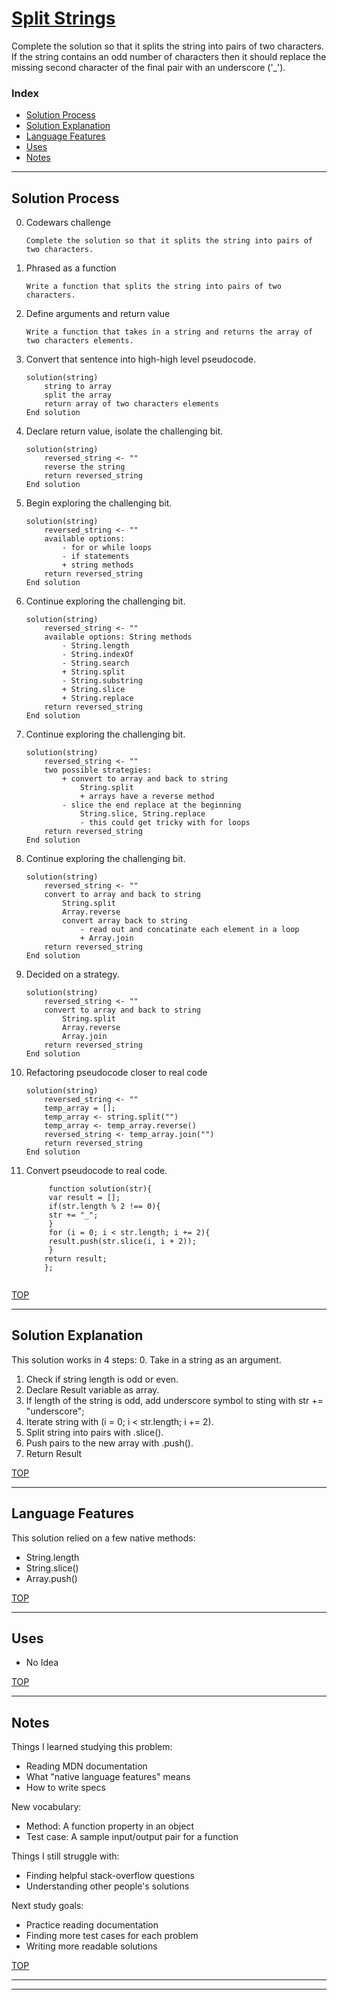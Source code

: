# [Split Strings](https://www.codewars.com/kata/split-strings)

Complete the solution so that it splits the string into pairs of two characters. If the string contains an odd number of characters then it should replace the missing second character of the final pair with an underscore ('_').

### Index
* [Solution Process](#solution-process)
* [Solution Explanation](#solution-explanation)
* [Language Features](#language-features)
* [Uses](#uses)
* [Notes](#notes)

---

## Solution Process
0. Codewars challenge
    ```
    Complete the solution so that it splits the string into pairs of two characters.
    ```
1. Phrased as a function  
    ```
    Write a function that splits the string into pairs of two characters.
    ```
2. Define arguments and return value   
    ```
    Write a function that takes in a string and returns the array of two characters elements.
    ```
3. Convert that sentence into high-high level pseudocode.
    ```
    solution(string)
        string to array
        split the array
        return array of two characters elements
    End solution
    ```
4. Declare return value, isolate the challenging bit.
    ```
    solution(string)
        reversed_string <- ""
        reverse the string
        return reversed_string
    End solution   
    ```
5. Begin exploring the challenging bit.
    ```
    solution(string)
        reversed_string <- ""
        available options:
            - for or while loops
            - if statements
            + string methods
        return reversed_string
    End solution   
    ```
6. Continue exploring the challenging bit.
    ```
    solution(string)
        reversed_string <- ""
        available options: String methods
            - String.length
            - String.indexOf
            - String.search
            + String.split
            - String.substring
            + String.slice
            + String.replace
        return reversed_string
    End solution   
    ```
7. Continue exploring the challenging bit.
    ```
    solution(string)
        reversed_string <- ""
        two possible strategies:
            + convert to array and back to string
                String.split
                + arrays have a reverse method
            - slice the end replace at the beginning    
                String.slice, String.replace
                - this could get tricky with for loops
        return reversed_string
    End solution   
    ```
8. Continue exploring the challenging bit.
    ```
    solution(string)
        reversed_string <- ""
        convert to array and back to string
            String.split
            Array.reverse
            convert array back to string
                - read out and concatinate each element in a loop
                + Array.join
        return reversed_string
    End solution   
    ```
9. Decided on a strategy.
    ```
    solution(string)
        reversed_string <- ""
        convert to array and back to string
            String.split
            Array.reverse
            Array.join
        return reversed_string
    End solution   
    ```
10. Refactoring pseudocode closer to real code
    ```
    solution(string)
        reversed_string <- ""
        temp_array = [];
        temp_array <- string.split("")
        temp_array <- temp_array.reverse()
        reversed_string <- temp_array.join("")
        return reversed_string
    End solution   
    ```
11. Convert pseudocode to real code.
    ```
         function solution(str){
         var result = [];
         if(str.length % 2 !== 0){
         str += "_"; 
         }
         for (i = 0; i < str.length; i += 2){
         result.push(str.slice(i, i + 2));
         }
        return result;
        };
     
    ```    
    
[TOP](#index)

---

## Solution Explanation

This solution works in 4 steps:
0. Take in a string as an argument.
1. Check if string length is odd or even.
2. Declare Result variable as array.
3. If length of the string is odd, add underscore symbol to sting with str += "underscore"; 
4. Iterate string with (i = 0; i < str.length; i += 2).
5. Split string into pairs with .slice().
6. Push pairs to the new array with .push().
7. Return Result


[TOP](#index)

---

## Language Features

This solution relied on a few native methods:
* String.length
* String.slice()
* Array.push()



[TOP](#index)

---
## Uses


* No Idea


[TOP](#index)

---

## Notes

Things I learned studying this problem:
* Reading MDN documentation
* What "native language features" means
* How to write specs


New vocabulary:
* Method: A function property in an object
* Test case: A sample input/output pair for a function 

Things I still struggle with:
* Finding helpful stack-overflow questions
* Understanding other people's solutions

Next study goals:
* Practice reading documentation
* Finding more test cases for each problem
* Writing more readable solutions


[TOP](#index)

___
___


